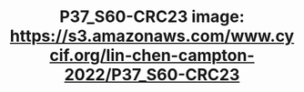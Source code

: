 ---
title: "P37_S60-CRC23
image: https://s3.amazonaws.com/www.cycif.org/lin-chen-campton-2022/P37_S60-CRC23"
layout: osd-exhibit
paper: config-orion-crc
figure: P37_S60-CRC23
---